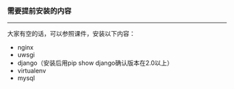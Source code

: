

### **需要提前安装的内容**

---

大家有空的话，可以参照课件，安装以下内容：
* nginx
* uwsgi
* django（安装后用pip show django确认版本在2.0以上）
* virtualenv
* mysql